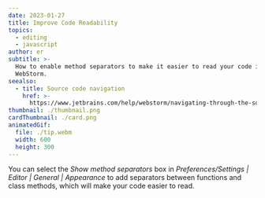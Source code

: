 ```yaml
---
date: 2023-01-27
title: Improve Code Readability
topics:
  - editing
  - javascript
author: er
subtitle: >-
  How to enable method separators to make it easier to read your code in
  WebStorm.
seealso:
  - title: Source code navigation
    href: >-
      https://www.jetbrains.com/help/webstorm/navigating-through-the-source-code.html#
thumbnail: ./thumbnail.png
cardThumbnail: ./card.png
animatedGif:
  file: ./tip.webm
  width: 600
  height: 300
---
```


You can select the _Show method separators_ box in _Preferences/Settings | Editor | General | Appearance_ to add separators between functions and class methods, which will make your code easier to read.

